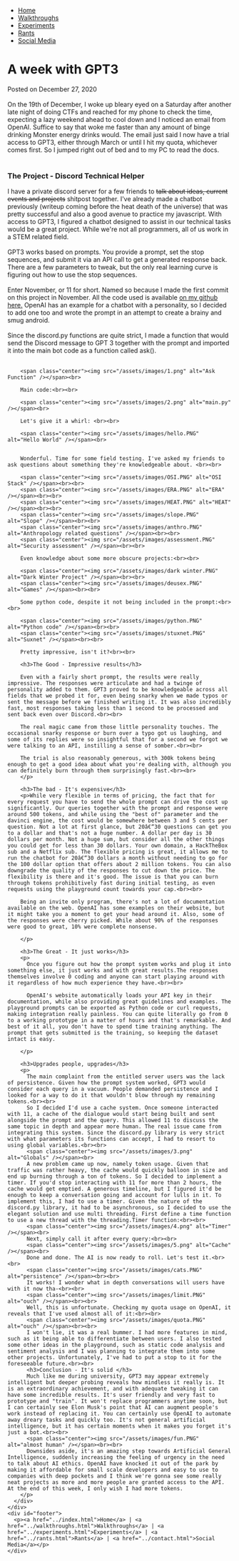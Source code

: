 
<!DOCTYPE HTML>
<html>

<head>
</head>

<body>
  <div id="main">
    <div id="header">
      <div id="menubar">
        <ul id="menu">
          <li><a href="../index.html">Home</a></li>
          <li><a href="../walkthroughs.html">Walkthroughs</a></li>
          <li class="selected"><a href="../experiments.html">Experiments</a></li>
          <li><a href="../rants.html">Rants</a></li>
          <li><a href="../contact.html">Social Media</a></li>
        </ul>
      </div>
    </div>
    <div id="site_content">
      <div id="content">
        <h1>A week with GPT3</h1>
        <p>Posted on December 27, 2020 <br><br> On the 19th of December, I woke up bleary eyed on a Saturday after another late night of doing CTFs and reached for my phone to check the time, expecting a lazy weekend ahead to cool down and I noticed an email from OpenAI. Suffice to say that woke me faster than any amount of binge drinking Monster energy drinks would. The email just said I now have a trial access to GPT3, either through March or until I hit my quota, whichever comes first. So I jumped right out of bed and to my PC to read the docs.
        <br><br>
        </p>
        <h3>The Project - Discord Technical Helper</h3>
        <p>
        I have a private discord server for a few friends to <strike>talk about ideas, current events and projects</strike> shitpost together. I've already made a chatbot previously (writeup coming before the heat death of the universe) that was pretty successful and also a good avenue to practice my javascript. With access to GPT3, I figured a chatbot designed to assist in our technical tasks would be a great project. While we're not all programmers, all of us work in a STEM related field. <br><br>
        GPT3 works based on prompts. You provide a prompt, set the stop sequences, and submit it via an API call to get a generated response back. There are a few parameters to tweak, but the only real learning curve is figuring out how to use the stop sequences.<br><br>
        Enter November, or 11 for short. Named so because I made the first commit on this project in November. All the code used is available <a href="https://github.com/robsware/Discord-GPT3-BOT"> on my github here.</a> OpenAI has an example for a chatbot with a personality, so I decided to add one too and wrote the prompt in an attempt to create a brainy and smug android.<br><br>
        Since the discord.py functions are quite strict, I made a function that would send the Discord message to GPT 3 together with the prompt and imported it into the main bot code as a function called ask().<br><br>

        <span class="center"><img src="/assets/images/1.png" alt="Ask Function" /></span><br>

        Main code:<br><br>

        <span class="center"><img src="/assets/images/2.png" alt="main.py" /></span><br>

        Let's give it a whirl: <br><br>

        <span class="center"><img src="/assets/images/hello.PNG" alt="Hello World" /></span><br>


        Wonderful. Time for some field testing. I've asked my friends to ask questions about something they're knowledgeable about. <br><br>

        <span class="center"><img src="/assets/images/OSI.PNG" alt="OSI Stack" /></span><br><br>
        <span class="center"><img src="/assets/images/ERA.PNG" alt="ERA" /></span><br><br>      
        <span class="center"><img src="/assets/images/HEAT.PNG" alt="HEAT" /></span><br><br>  
        <span class="center"><img src="/assets/images/slope.PNG" alt="Slope" /></span><br><br>  
        <span class="center"><img src="/assets/images/anthro.PNG" alt="Anthropology related questions" /></span><br><br>
        <span class="center"><img src="/assets/images/assessment.PNG" alt="Security assessment" /></span><br><br>

        Even knowledge about some more obscure projects:<br><br>

        <span class="center"><img src="/assets/images/dark winter.PNG" alt="Dark Winter Project" /></span><br><br>  
        <span class="center"><img src="/assets/images/deusex.PNG" alt="Games" /></span><br><br>  

        Some python code, despite it not being included in the prompt:<br><br>

        <span class="center"><img src="/assets/images/python.PNG" alt="Python code" /></span><br><br>  
        <span class="center"><img src="/assets/images/stuxnet.PNG" alt="Suxnet" /></span><br><br>  

        Pretty impressive, isn't it?<br><br>

        <h3>The Good - Impressive results</h3>

        Even with a fairly short prompt, the results were really impressive. The responses were articulate and had a twinge of personality added to them. GPT3 proved to be knowledgeable across all fields that we probed it for, even being snarky when we made typos or sent the message before we finished writing it. It was also incredibly fast, most responses taking less than 1 second to be processed and sent back even over Discord.<br><br>

        The real magic came from those little personality touches. The occasional snarky response or burn over a typo got us laughing, and some of its replies were so insightful that for a second we forgot we were talking to an API, instilling a sense of somber.<br><br>

        The trial is also reasonably generous, with 300k tokens being enough to get a good idea about what you're dealing with, although you can definitely burn through them surprisingly fast.<br><br>
        </p>

        <h3>The bad - It's expensive</h3>
        <p>While very flexible in terms of pricing, the fact that for every request you have to send the whole prompt can drive the cost up significantly. Our queries together with the prompt and response were around 500 tokens, and while using the "best of" parameter and the davinci engine, the cost would be somewhere between 3 and 5 cents per question. Not a lot at first glance, but 20â€“30 questions can get you to a dollar and that's not a huge number. A dollar per day is 30 dollars per month. Not a huge sum, but consider all the other things you could get for less than 30 dollars. Your own domain, a HackTheBox sub and a Netflix sub. The flexible pricing is great, it allows me to run the chatbot for 20â€“30 dollars a month without needing to go for the 100 dollar option that offers about 2 million tokens. You can also downgrade the quality of the responses to cut down the price. The flexibility is there and it's good. The issue is that you can burn through tokens prohibitively fast during initial testing, as even requests using the playground count towards your cap.<br><br>
        
        Being an invite only program, there's not a lot of documentation available on the web. OpenAI has some examples on their website, but it might take you a moment to get your head around it. Also, some of the responses were cherry picked. While about 90% of the responses were good to great, 10% were complete nonsense.
        
        </p>

        <h3>The Great - It just works</h3>
        <p>
          Once you figure out how the prompt system works and plug it into something else, it just works and with great results.The responses themselves involve 0 coding and anyone can start playing around with it regardless of how much experience they have.<br><br>

          OpenAI's website automatically loads your API key in their documentation, while also providing great guidelines and examples. The playground prompts can be exported as Python code or curl requests, making integration really painless. You can quite literally go from 0 to a working prototype in a matter of hours and that's remarkable. And best of it all, you don't have to spend time training anything. The prompt that gets submitted is the training, so keeping the dataset intact is easy.

        </p>

        <h3>Upgrades people, upgrades</h3>
        <p>
          The main complaint from the entitled server users was the lack of persistence. Given how the prompt system worked, GPT3 would consider each query in a vacuum. People demanded persistence and I looked for a way to do it that wouldn't blow through my remaining tokens.<br><br>
          So I decided I'd use a cache system. Once someone interacted with 11, a cache of the dialogue would start being built and sent alongside the prompt and the query. This allowed 11 to discuss the same topic in depth and appear more human. The real issue came from integrating this system. Since the discord.py library is very strict with what parameters its functions can accept, I had to resort to using global variables.<br><br>
          <span class="center"><img src="/assets/images/3.png" alt="Globals" /></span><br>
          A new problem came up now, namely token usage. Given that traffic was rather heavy, the cache would quickly balloon in size and end up burning through a ton of tokens. So I decided to implement a timer. If you'd stop interacting with 11 for more than 2 hours, the cache would get emptied. A generous timeline, but I figured it'd be enough to keep a conversation going and account for lulls in it. To implement this, I had to use a timer. Given the nature of the discord.py library, it had to be asynchronous, so I decided to use the elegant solution and use multi threading. First define a time function to use a new thread with the threading.Timer function:<br><br>
          <span class="center"><img src="/assets/images/4.png" alt="Timer" /></span><br>
          Next, simply call it after every query:<br><br>
          <span class="center"><img src="/assets/images/5.png" alt="Cache" /></span><br>
          Done and done. The AI is now ready to roll. Let's test it.<br><br>
          <span class="center"><img src="/assets/images/cats.PNG" alt="persistence" /></span><br><br>  
          It works! I wonder what in depth conversations will users have with it now tha-<br><br>
          <span class="center"><img src="/assets/images/limit.PNG" alt="ouch" /></span><br><br>  
          Well, this is unfortunate. Checking my quota usage on OpenAI, it reveals that I've used almost all of it:<br><br>
          <span class="center"><img src="/assets/images/quota.PNG" alt="ouch" /></span><br><br> 
          I won't lie, it was a real bummer. I had more features in mind, such as it being able to differentiate between users. I also tested some other ideas in the playground, such as static code analysis and sentiment analysis and I was planning to integrate them into some other projects. Unfortunately, I've had to put a stop to it for the foreseeable future.<br><br>
          <h3>Conclusion - It's solid </h3>
          Much like me during university, GPT3 may appear extremely intelligent but deeper probing reveals how mindless it really is. It is an extraordinary achievement, and with adequate tweaking it can have some incredible results. It's user friendly and very fast to prototype and "train". It won't replace programmers anytime soon, but I can certainly see Elon Musk's point that AI can augment people's work instead of replacing it. You can certainly use OpenAI to automate away dreary tasks and quickly too. It's not general artificial intelligence, but it has certain moments when it makes you forget it's just a bot.<br><br>
          <span class="center"><img src="/assets/images/fun.PNG" alt="almost human" /></span><br><br> 
          Downsides aside, it's an amazing step towards Artificial General Intelligence, suddenly increasing the feeling of urgency in the need to talk about AI ethics. OpenAI have knocked it out of the park by making it affordable for small scale developers and easy to use to companies with deep pockets and I think we're gonna see some really neat projects as more and more people are granted access to the API. At the end of this week, I only wish I had more tokens.
        </p>   
      </div>
    </div>
    <div id="footer">
      <p><a href="../index.html">Home</a> | <a href="../walkthroughs.html">Walkthroughs</a> | <a href="../experiments.html">Experiments</a> | <a href="../rants.html">Rants</a> | <a href="../contact.html">Social Media</a></p>
    </div>
  </div>
</body>
</html>
